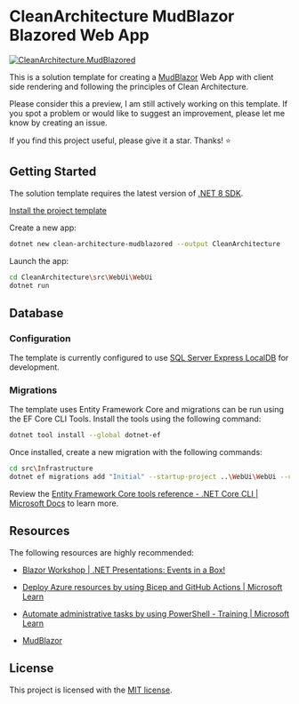 # CleanArchitecture MudBlazor Blazored Web App

[![CleanArchitecture.MudBlazored](https://github.com/ubhaya/CleanArchitecture.Blazored/actions/workflows/CleanArchitecture.MudBlazored.yml/badge.svg)](https://github.com/ubhaya/CleanArchitecture.Blazored/actions/workflows/CleanArchitecture.MudBlazored.yml)

This is a solution template for creating a [MudBlazor](https://mudblazor.com/) Web App with client side rendering and following the principles of Clean Architecture.

Please consider this a preview, I am still actively working on this template. If you spot a problem or would like to suggest an improvement, please let me know by creating an issue.

If you find this project useful, please give it a star. Thanks! ⭐

## Getting Started
The solution template requires the latest version of [.NET 8 SDK](https://dotnet.microsoft.com/en-us/download/dotnet/8.0).

[Install the project template](../../../README.md)

Create a new app:

```bash
dotnet new clean-architecture-mudblazored --output CleanArchitecture
```

Launch the app:
```bash
cd CleanArchitecture\src\WebUi\WebUi
dotnet run
```

## Database
<!-- include (EfCoreDatabaseSection.md) -->
### Configuration
The template is currently configured to use [SQL Server Express LocalDB](https://learn.microsoft.com/en-us/sql/database-engine/configure-windows/sql-server-express-localdb?view=sql-server-ver16) for development.

### Migrations
The template uses Entity Framework Core and migrations can be run using the EF Core CLI Tools. Install the tools using the following command:

```bash
dotnet tool install --global dotnet-ef
```

Once installed, create a new migration with the following commands:

```bash
cd src\Infrastructure
dotnet ef migrations add "Initial" --startup-project ..\WebUi\WebUi --context ApplicationDbContext --out-dir Data\Migrations
```

Review the [Entity Framework Core tools reference - .NET Core CLI | Microsoft Docs](https://learn.microsoft.com/en-us/ef/core/cli/dotnet) to learn more.<!-- /include -->

## Resources
The following resources are highly recommended:

* [Blazor Workshop | .NET Presentations: Events in a Box!](https://github.com/dotnet-presentations/blazor-workshop)

* [Deploy Azure resources by using Bicep and GitHub Actions | Microsoft Learn](https://learn.microsoft.com/en-us/training/paths/bicep-github-actions/)

* [Automate administrative tasks by using PowerShell - Training | Microsoft Learn](https://learn.microsoft.com/en-us/training/paths/powershell/)

* [MudBlazor](https://mudblazor.com/)

## License
This project is licensed with the [MIT license](https://github.com/ubhaya/CleanArchitecture.Blazored/blob/main/LICENSE).